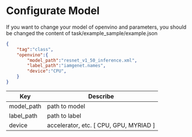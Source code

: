 # Configurate Model

If you want to change your model of openvino and parameters, you should be changed the content of task/example_sample/example.json 

```json
{  
    "tag":"class",
    "openvino":{
        "model_path":"resnet_v1_50_inference.xml",
        "label_path":"iamgenet.names",
        "device":"CPU",
    }
}
```
|   Key         |   Describe    |
|   ---         |   ---         |
|   model_path  |   path to model
|   label_path  |   path to label   
|   device      |   accelerator, etc. [ CPU, GPU, MYRIAD ]